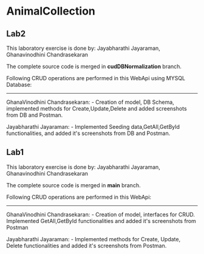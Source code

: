 # AnimalCollection
Lab2
----
This laboratory exercise is done by:
Jayabharathi Jayaraman,
Ghanavinodhini Chandrasekaran

The complete source code is merged in **cudDBNormalization** branch.

Following CRUD operations are performed in this WebApi using MYSQL Database:
***************************************************************************

GhanaVinodhini Chandrasekaran: - Creation of model, DB Schema, implemented methods for Create,Update,Delete and added screenshots from DB and Postman.

Jayabharathi Jayaraman: -  Implemented Seeding data,GetAll,GetById functionalities,  and added it's screenshots from DB and Postman.

Lab1
----
This laboratory exercise is done by:
Jayabharathi Jayaraman,
Ghanavinodhini Chandrasekaran

The complete source code is merged in **main** branch.

Following CRUD operations are performed in this WebApi:
******************************************************

GhanaVinodhini Chandrasekaran: - Creation of model, interfaces for CRUD. Implemented GetAll,GetById functionalities and added it's screenshots from Postman

Jayabharathi Jayaraman: - Implemented methods for Create, Update, Delete functionalities and added it's screenshots from Postman.
